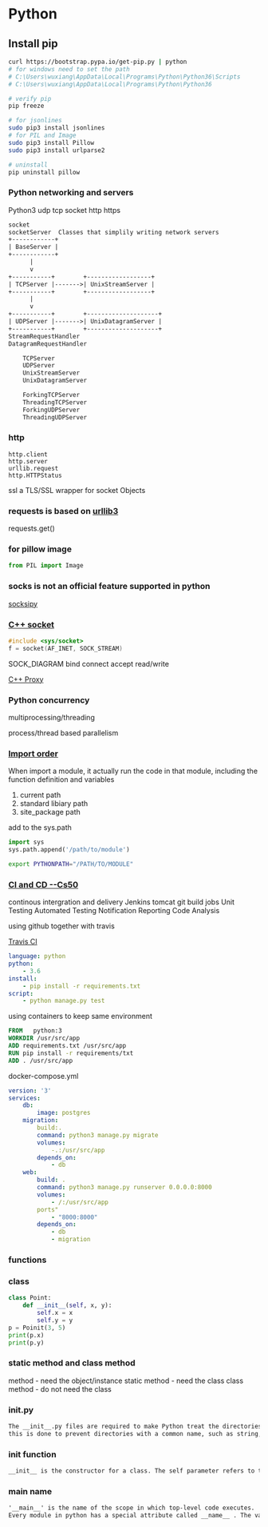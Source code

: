 # Python

## Install pip

``` bash
curl https://bootstrap.pypa.io/get-pip.py | python
# for windows need to set the path
# C:\Users\wuxiang\AppData\Local\Programs\Python\Python36\Scripts
# C:\Users\wuxiang\AppData\Local\Programs\Python\Python36

# verify pip
pip freeze

# for jsonlines
sudo pip3 install jsonlines
# for PIL and Image
sudo pip3 install Pillow
sudo pip3 install urlparse2

# uninstall
pip uninstall pillow

```

### Python networking and servers

Python3 udp tcp socket http https

``` txt
socket
socketServer  Classes that simplily writing network servers
+------------+
| BaseServer |
+------------+
      |
      v
+-----------+        +------------------+
| TCPServer |------->| UnixStreamServer |
+-----------+        +------------------+
      |
      v
+-----------+        +--------------------+
| UDPServer |------->| UnixDatagramServer |
+-----------+        +--------------------+
StreamRequestHandler
DatagramRequestHandler

    TCPServer
    UDPServer
    UnixStreamServer
    UnixDatagramServer

    ForkingTCPServer
    ThreadingTCPServer
    ForkingUDPServer
    ThreadingUDPServer

```

### http

    http.client
    http.server
    urllib.request
    http.HTTPStatus

ssl a TLS/SSL wrapper for socket Objects

### requests is based on [urllib3](https://github.com/urllib3/urllib3)

requests.get()

### for pillow image

``` python
from PIL import Image
```

### socks is not an official feature supported in python

[socksipy](https://sourceforge.net/projects/socksipy/)

### [C++ socket](https://www.cs.rutgers.edu/~pxk/417/notes/sockets/index.html)

``` c++
#include <sys/socket>
f = socket(AF_INET, SOCK_STREAM)
```

SOCK_DIAGRAM
bind
connect
accept
read/write

[C++ Proxy](http://www.alhem.net/project/example2/index.html)

### Python concurrency

multiprocessing/threading

process/thread based parallelism

### [Import order](https://www.youtube.com/watch?v=CqvZ3vGoGs0&t=1065s)

When import a module, it actually run the code in that module, including the function definition and variables

1. current path
2. standard libiary path
3. site_package path

add to the sys.path

``` python
import sys
sys.path.append('/path/to/module')
```

``` sh
export PYTHONPATH="/PATH/TO/MODULE"
```

### [CI and CD --Cs50](https://www.youtube.com/watch?v=alMRNeRJKUE&t=3683s)

continous intergration and delivery
Jenkins
    tomcat
    git
    build jobs
    Unit Testing
    Automated Testing
    Notification
    Reporting
    Code Analysis

using github together with travis

[Travis CI](https://travis-ci.org)

``` yml
language: python
python:
    - 3.6
install:
    - pip install -r requirements.txt
script:
    - python manage.py test
```

using containers to keep same environment

``` Dockerfile
FROM   python:3
WORKDIR /usr/src/app
ADD requirements.txt /usr/src/app
RUN pip install -r requirements/txt
ADD . /usr/src/app
```

docker-compose.yml

``` yml
version: '3'
services:
    db:
        image: postgres
    migration:
        build:.
        command: python3 manage.py migrate
        volumes:
            -.:/usr/src/app
        depends_on:
            - db
    web:
        build: .
        command: python3 manage.py runserver 0.0.0.0:8000
        volumes:
            - /:/usr/src/app
        ports"
            - "8000:8000"
        depends_on:
            - db
            - migration
```

### functions

### class

``` python
class Point:
    def __init__(self, x, y):
        self.x = x
        self.y = y
p = Poinit(3, 5)
print(p.x)
print(p.y)
```

### static method and class method

method          - need the object/instance
static method   - need the class
class method    - do not need the class

### __init__.py

``` txt
The __init__.py files are required to make Python treat the directories as containing packages;
this is done to prevent directories with a common name, such as string, from unintentionally hiding valid modules that occur later on the module search path.
```

### __init__ function

``` txt
__init__ is the constructor for a class. The self parameter refers to the instance of the object (like this in C++).
```

### __main__  __name__

``` txt
'__main__' is the name of the scope in which top-level code executes.
Every module in python has a special attribute called __name__ . The value of __name__  attribute is set to '__main__'  when module run as main program. Otherwise the value of __name__  is set to contain the name of the modu
```
